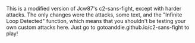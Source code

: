 This is a modified version of Jcw87's c2-sans-fight, except with harder attacks. The only changes were the attacks, some text, and the "Infinite Loop Detected" function, which means that you shouldn't be testing your own custom attacks here. Just go to gotoanddie.github.io/c2-sans-fight to play!
